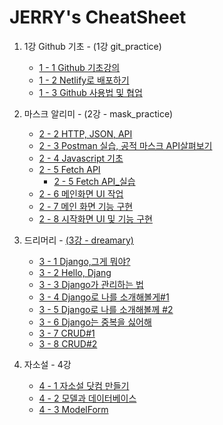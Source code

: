 # JERRY's CheatSheet

1. 1강 Github 기초 - (1강 git_practice) 
    - [1 - 1 Github 기초강의](https://github.com/CloudJerry03/LION_practice/blob/master/CheatSheet_practice/1%EA%B0%95%20git_practice.md )
    - [1 - 2 Netlify로 배포하기](https://github.com/CloudJerry03/LION_practice/blob/master/CheatSheet_practice/1%20-%202%20Netlify%EB%A1%9C%20%EB%B0%B0%ED%8F%AC%ED%95%98%EA%B8%B0.md)
    - [1 - 3 Github 사용법 및 협업](https://github.com/CloudJerry03/LION_practice/blob/master/CheatSheet_practice/1%20-%203%20Github%20%EC%82%AC%EC%9A%A9%EB%B2%95%20%20%EB%B0%8F%20%ED%98%91%EC%97%85%ED%95%98%EA%B8%B0.md)

2. 마스크 알리미 - (2강 - mask_practice)
    - [2 - 2 HTTP, JSON, API](https://github.com/CloudJerry03/LION_practice/blob/master/CheatSheet_practice/2%20-%202%20HTTP%2C%20JSON%2C%20API.md)
    - [2 - 3 Postman 실습, 공적 마스크 API살펴보기](https://github.com/CloudJerry03/LION_practice/blob/master/CheatSheet_practice/2%20-%203%20Postman%20%EC%8B%A4%EC%8A%B5%2C%20%EA%B3%B5%EC%A0%81%20%EB%A7%88%EC%8A%A4%ED%81%AC%20API%EC%82%B4%ED%8E%B4%EB%B3%B4%EA%B8%B0.mdgit)
    - [2 - 4 Javascript 기초](https://github.com/CloudJerry03/LION_practice/blob/master/CheatSheet_practice/2%20-%204%20Javascript%20%EA%B8%B0%EC%B4%88.md)
    - [2 - 5 Fetch API](https://github.com/CloudJerry03/LION_practice/blob/master/CheatSheet_practice/2%20-%205%20Fetch%20API.md)
      - [2 - 5 Fetch API_실습](https://github.com/CloudJerry03/LION_practice/blob/master/CheatSheet_practice/2%20-%205%20Fetch%20API_%EC%8B%A4%EC%8A%B5.md)
    - [2 - 6 메인화면 UI 작업](https://github.com/CloudJerry03/LION_practice/blob/master/CheatSheet_practice/2%20-%206%20%EB%A9%94%EC%9D%B8%20%ED%99%94%EB%A9%B4%20UI%20%EC%9E%91%EC%97%85.md)
    - [2 - 7 메인 화면  기능 구현](https://github.com/CloudJerry03/LION_practice/blob/master/CheatSheet_practice/2%20-%207%20%EB%A9%94%EC%9D%B8%20%ED%99%94%EB%A9%B4%20%20%EA%B8%B0%EB%8A%A5%20%EA%B5%AC%ED%98%84.md)
    - [2 - 8 시작화면 UI 및 기능 구현](https://github.com/CloudJerry03/LION_practice/blob/master/CheatSheet_practice/2%20-%208%20%EC%8B%9C%EC%9E%91%ED%99%94%EB%A9%B4%20UI%20%EB%B0%8F%20%EA%B8%B0%EB%8A%A5%20%EA%B5%AC%ED%98%84.md)

3. 드리머리 - [(3강 - dreamary)](https://github.com/CloudJerry03/3_django_practice)
    - [3 - 1 Django,그게 뭐야?](https://github.com/CloudJerry03/LION_practice/blob/master/CheatSheet_practice/3%20-%201%20Django%2C%EA%B7%B8%EA%B2%8C%20%EB%AD%90%EC%95%BC.md)
    - [3 - 2 Hello, Djang](https://github.com/CloudJerry03/LION_practice/blob/master/CheatSheet_practice/3%20-%202%20Hello%2C%20Djang.md)
    - [3 - 3 Django가 관리하는 법](https://github.com/CloudJerry03/LION_practice/blob/master/CheatSheet_practice/3%20-%203%20Django%EA%B0%80%20%EA%B4%80%EB%A6%AC%ED%95%98%EB%8A%94%20%EB%B2%95.md)
    - [3 - 4 Django로 나를 소개해볼게#1](https://github.com/CloudJerry03/LION_practice/blob/master/CheatSheet_practice/3%20-%204%20Django%EB%A1%9C%20%EB%82%98%EB%A5%BC%20%EC%86%8C%EA%B0%9C%ED%95%B4%EB%B3%BC%EA%B2%8C%231.md)
    - [3 - 5 Django로 나를 소개해볼께 #2](https://github.com/CloudJerry03/LION_practice/blob/master/CheatSheet_practice/3%20-%205%20Django%EB%A1%9C%20%EB%82%98%EB%A5%BC%20%EC%86%8C%EA%B0%9C%ED%95%B4%EB%B3%BC%EA%BB%98%20%232.md)
    - [3 - 6 Django는 중복을 싫어해](https://github.com/CloudJerry03/LION_practice/blob/master/CheatSheet_practice/3%20-%206%20Django%EB%8A%94%20%EC%A4%91%EB%B3%B5%EC%9D%84%20%EC%8B%AB%EC%96%B4%ED%95%B4.md)
    - [3 - 7 CRUD#1](https://github.com/CloudJerry03/LION_practice/blob/master/CheatSheet_practice/3%20-%207%20CRUD%231.md)
    - [3 - 8 CRUD#2](https://github.com/CloudJerry03/LION_practice/blob/master/CheatSheet_practice/3%20-%208%20CRUD%232.md)

4. 자소설 - 4강
   - [4 - 1 자소설 닷컴 만들기](https://github.com/CloudJerry03/LION_practice/blob/master/CheatSheet_practice/4%20-%201%20%EC%9E%90%EC%86%8C%EC%84%A4%20%EB%8B%B7%EC%BB%B4%20%EB%A7%8C%EB%93%A4%EA%B8%B0.md)
   - [4 - 2 모델과 데이터베이스](https://github.com/CloudJerry03/LION_practice/blob/master/CheatSheet_practice/4%20-%202%20%EB%AA%A8%EB%8D%B8%EA%B3%BC%20%EB%8D%B0%EC%9D%B4%ED%84%B0%EB%B2%A0%EC%9D%B4%EC%8A%A4.md)
   - [4 - 3 ModelForm]()